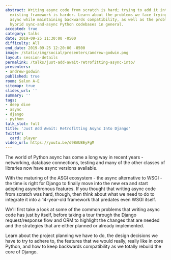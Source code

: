 ```yaml
---
abstract: Writing async code from scratch is hard; trying to add it into a large,
  existing framework is harder. Learn about the problems we face trying to make Django
  async while maintaining backwards compatibility, as well as the problems maintaining
  hybrid sync-and-async Python codebases in general.
accepted: true
category: talks
date: 2019-09-25 11:30:00 -0500
difficulty: All
end_date: 2019-09-25 12:20:00 -0500
image: /static/img/social/presenters/andrew-godwin.png
layout: session-details
permalink: /talks/just-add-await-retrofitting-async-into/
presenters:
- andrew-godwin
published: true
room: Salon A-E
sitemap: true
slides_url: ''
summary: ''
tags:
- deep dive
- async
- django
- python
talk_slot: full
title: 'Just Add Await: Retrofitting Async Into Django'
twitter:
  card: player
video_url: https://youtu.be/d9BAUBEyFgM
---
```


The world of Python async has come a long way in recent years - networking, database connections, testing and many of the other classes of libraries now have async versions available.

With the maturing of the ASGI ecosystem - the async alternative to WSGI - the time is right for Django to finally move into the new era and start adopting asynchronous features. If you thought that writing async code from scratch was hard, though, then think about what we need to do to integrate it into a 14-year-old framework that predates even WSGI itself.

We'll first take a look at some of the common problems that writing async code has just by itself, before taking a tour through the Django request/response flow and ORM to highlight the changes that are needed and the strategies that are either planned or already implemented.

Learn about the project planning we have to do, the design decisions we have to try to adhere to, the features that we would really, really like in core Python, and how to keep backwards compatibility as we totally rebuild the core of Django.
